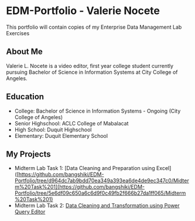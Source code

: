 # EDM-Portfolio - Valerie Nocete
This portfolio will contain copies of my Enterprise Data Management Lab Exercises

## About Me
Valerie L. Nocete is a video editor, first year college student currently pursuing Bachelor of Science in Information Systems at City College of Angeles.

## Education
- College: Bachelor of Science in Information Systems - Ongoing (City College of Angeles)
- Senior Highschool: ACLC College of Mabalacat
- High School: Duquit Highschool
- Elementary: Duquit Elementary School


## My Projects
- Midterm Lab Task 1: [Data Cleaning and Preparation using Excel]([https://github.com/bangshiki/EDM-Portfolio/tree/d964dc7ab9bdd70ea349a393ea6de4de9ec347c0/Midterm%20Task%201](https://github.com/bangshiki/EDM-Portfolio/tree/5e6df09c650a6c6d9f0c49fb2f666b27da1ff065/Midterm%20Task%201)
- Midterm Lab Task 2: [Data Cleaning and Transformation using Power Query Editor](https://github.com/bangshiki/EDM-Portfolio/tree/aa928d0b0b2349e5ffce2709806082c6d61ee508/Midterm%20Task%202) 
